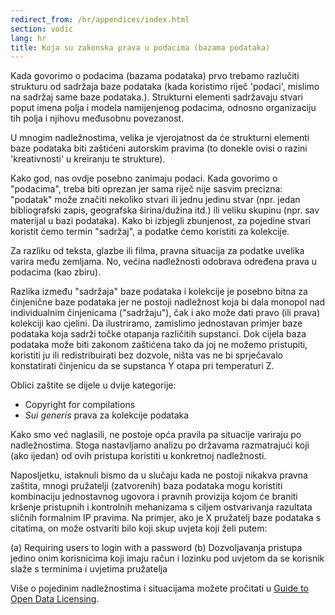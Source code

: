 ```yaml
---
redirect_from: /hr/appendices/index.html
section: vodic
lang: hr
title: Koja su zakonska prava u podacima (bazama podataka)
---
```


Kada govorimo o podacima (bazama podataka) prvo trebamo razlučiti strukturu od sadržaja baze podataka (kada koristimo riječ 'podaci', mislimo na sadržaj same baze podataka.). Strukturni elementi sadržavaju stvari poput imena polja i modela namijenjenog podacima, odnosno organizaciju tih polja i njihovu međusobnu povezanost.

U mnogim nadležnostima, velika je vjerojatnost da će strukturni elementi baze podataka biti zaštićeni autorskim pravima (to donekle ovisi o razini 'kreativnosti' u kreiranju te strukture).

Kako god, nas ovdje posebno zanimaju podaci. Kada govorimo o "podacima", treba biti oprezan jer sama riječ nije sasvim precizna: "podatak" može značiti nekoliko stvari ili jednu jedinu stvar (npr. jedan bibliografski zapis, geografska širina/dužina itd.) ili veliku skupinu (npr. sav materijal u bazi podataka). Kako bi izbjegli zbunjenost, za pojedine stvari koristit ćemo termin "sadržaj", a podatke ćemo koristiti za kolekcije.

Za razliku od teksta, glazbe ili filma, pravna situacija za podatke uvelika varira među zemljama. No, većina nadležnosti odobrava određena prava u podacima (kao zbiru).

Razlika između "sadržaja" baze podataka i kolekcije je posebno bitna za činjenične baze podataka jer ne postoji nadležnost koja bi dala monopol nad individualnim činjenicama ("sadržaju"), čak i ako može dati pravo (ili prava) kolekciji kao cjelini. Da ilustriramo, zamislimo jednostavan primjer baze podataka koja sadrži točke otapanja različitih supstanci. Dok cijela baza podataka može biti zakonom zaštićena tako da joj ne možemo pristupiti, koristiti ju ili redistribuirati bez dozvole, ništa vas ne bi sprječavalo konstatirati činjenicu da se supstanca Y otapa pri temperaturi Z.

Oblici zaštite se dijele u dvije kategorije:

-   Copyright for compilations
-   *Sui generis* prava za kolekcije podataka

Kako smo već naglasili, ne postoje opća pravila pa situacije variraju po nadležnostima. Stoga nastavljamo analizu po državama razmatrajući koji (ako ijedan) od ovih pristupa koristiti u konkretnoj nadležnosti.

Naposljetku, istaknuli bismo da u slučaju kada ne postoji nikakva pravna zaštita, mnogi pružatelji (zatvorenih) baza podataka mogu koristiti kombinaciju jednostavnog ugovora i pravnih provizija kojom će braniti kršenje pristupnih i kontrolnih mehanizama s ciljem ostvarivanja razultata sličnih formalnim IP pravima. Na primjer, ako je X pružatelj baze podataka s citatima, on može ostvariti bilo koji skup uvjeta koji želi putem:

(a) Requiring users to login with a password (b) Dozvoljavanja pristupa jedino onim korisnicima koji imaju račun i lozinku pod uvjetom da se korisnik slaže s terminima i uvjetima pružatelja

Više o pojedinim nadležnostima i situacijama možete pročitati u [Guide to Open Data Licensing](http://opendefinition.org/guide/data/).
